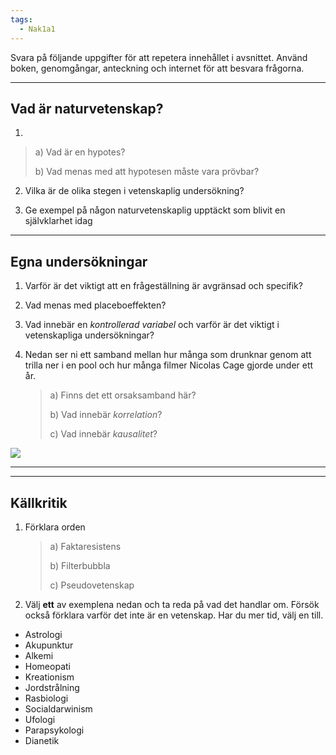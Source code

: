 ```yaml
---
tags:
  - Nak1a1
---
```


Svara på följande uppgifter för att repetera innehållet i avsnittet.
Använd boken, genomgångar, anteckning och internet för att besvara frågorna.

---

## Vad är naturvetenskap?

1. 
>a) Vad är en hypotes?
>
>b) Vad menas med att hypotesen måste vara prövbar?


2. Vilka är de olika stegen i vetenskaplig undersökning?


3. Ge exempel på någon naturvetenskaplig upptäckt som blivit en självklarhet idag

---

## Egna undersökningar

1. Varför är det viktigt att en frågeställning är avgränsad och specifik?


2. Vad menas med placeboeffekten?


3. Vad innebär en *kontrollerad variabel* och varför är det viktigt i vetenskapliga undersökningar?


4. Nedan ser ni ett samband mellan hur många som drunknar genom att trilla ner i en pool och hur många filmer Nicolas Cage gjorde under ett år.


    >a) Finns det ett orsaksamband här?
    >
    >b) Vad innebär *korrelation*?
    >
    >c) Vad innebär *kausalitet*?

![](https://hackmd.io/_uploads/rJOfgfDkp.png)

---




<div class="page-break" style="page-break-before: always;"></div>

---
## Källkritik

1. Förklara orden


    >a) Faktaresistens
    >
    >b) Filterbubbla
    >
    >c) Pseudovetenskap


2. Välj **ett** av exemplena nedan och ta reda på vad det handlar om. Försök också förklara varför det inte är en vetenskap. Har du mer tid, välj en till.


- Astrologi
- Akupunktur
- Alkemi
- Homeopati
- Kreationism
- Jordstrålning
- Rasbiologi
- Socialdarwinism
- Ufologi
- Parapsykologi
- Dianetik



    